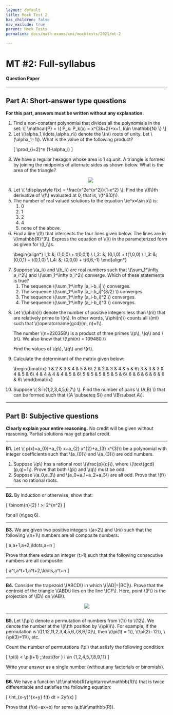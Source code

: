 ```yaml
---
layout: default
title: Mock Test 2
has_children: false
nav_exclude: true
parent: Mock Tests
permalink: docs/math-exams/cmi/mocktests/2021/mt-2

---
```



#  MT #2: Full-syllabus
#### Question Paper

---

## Part A: Short-answer type questions

**For this part, answers must be written without any explanation.**


<ol>

<li>Find a non-constant polynomial that divides all the polynomials in the set:
\[ \mathcal{P} =  \{ P_k: P_k(x) = x^{3k+2}+x+1, k\in \mathbb{N} \}  \]
</li>




<li>Let \(\alpha_1,\ldots,\alpha_n\) denote the \(n\) roots of unity. Let \(\alpha_1=1\). What is the value of the following product?

\[ \prod_{i=2}^n (1-\alpha_i) \]

</li>

<li>We have a regular hexagon whose area is 1 sq.unit. A triangle is formed by joining the midpoints of alternate sides as shown below. What is the
area of the triangle?


<p style="text-align:center">
<img src="/assets/images/hex_triangle.png"/>
</p>

</li>


<li>Let \( \displaystyle f(x) = \frac{x^2e^{x^2}}{1-x^2} \). Find the \(6\)th derivative of \(f\) evaluated at 0, that is, \(f^6(0)\). </li>


<li>The number of real valued solutions to the equation \(e^x=\sin x\) is:
<ol>
<li>0</li>
<li>1</li>
<li>2</li>
<li>4</li>
<li>none of the above.</li>
</ol>
</li>


<li>
Find a line \(l\) that intersects the four lines given below. The lines are in \(\mathbb{R}^3\). Express
the equation of \(l\) in the parameterized form as given for \(l_i\)s.
<br>

\begin{align*}
l_1: &\; (1,0,0) + t(0,0,1) \\
l_2: &\; (0,1,0) + t(1,0,0) \\
l_3: &\; (0,0,1) + t(0,1,0) \\
l_4: &\; (0,0,0) + t(6,6,-1)
\end{align*}


</li>


<li>
Suppose \(a_i\) and \(b_i\) are real numbers such that \(\sum_1^\infty a_i^2\) and \(\sum_1^\infty b_i^2\) converge. Which of these statements is true?

<ol>
<li>The sequence \(\sum_1^\infty |a_i-b_i| \) converges. </li>
<li>The sequence \(\sum_1^\infty |a_i-b_i|^{3/2} \) converges. </li>
<li>The sequence \(\sum_1^\infty (a_i-b_i)^2 \) converges. </li>
<li>The sequence \(\sum_1^\infty (a_i-b_i)^3 \) converges. </li>
</ol>
</li>


<li>
<p>
Let \(\phi(n)\) denote the number of positive integers less than \(n\) that are relatively prime to \(n\).
In other words, \(\phi(n)\) counts all \(m\) such that
\(\operatorname{gcd}(m, n)=1\).


</p>


<p>
The number \(n=220358\) is a product of three primes \(p\), \(q\) and \(r\).
We also know that \(\phi(n) = 109480.\)
</p>

<p>
Find the values of \(p\), \(q\) and \(r\).
</p>

</li>






<li>
<p>Calculate the determinant of the matrix given below:

\begin{bmatrix}
1 & 2 & 3 & 4 & 5 & 6\\
2 & 2 & 3 & 4 & 5 & 6\\
3 & 3 & 3 & 4 & 5 & 6\\
4 & 4 & 4 & 4 & 5 & 6\\
5 & 5 & 5 & 5 & 5 & 6\\
6 & 6 & 6 & 6 & 6 & 6\\
\end{bmatrix}
</p>

</li>


<li>
<p>
Suppose \( S=\{1,2,3,4,5,6,7\} \).  Find the number of pairs \( (A,B) \)
that can be formed such that \(A \subseteq S\) and \(B\subset A\).
</p>
</li>




</ol>





---

## Part B: Subjective questions

**Clearly explain your entire reasoning.** No credit will be given without reasoning. Partial solutions may get partial credit.

---

<p>
<b>B1.</b> Let \( p(x)=a_{0}+a_{1} x+a_{2} x^{2}+a_{3} x^{3}\) be a polynomial with integer coefficients
such that \(a_{0}\) and \(a_{3}\) are odd numbers.

<ol>
<li>Suppose \(p\) has a rational root \(\frac{p}{q}\), where \(\text{gcd}(p,q)=1\). Prove that both \(p\) and \(q\) must be odd.</li>
<li>Suppose \(a_0,a_3\) and \(a_0+a_1+a_2+a_3\) are all odd. Prove that \(f\) has no rational roots.</li>
</ol>

</p>


---

<p>
<b>B2. </b> By induction or otherwise, show that:

\[ \binom{n}{2} ! >\; 2^{n^2} \]

for all \(n\geq 6\).
</p>

---

<p>
<b>B3.</b> We are given two positive integers \(a>2\) and \(n\) such that the following \(n+1\) numbers
are all composite numbers:

\[ a,a+1,a+2,\ldots,a+n \]

Prove that there exists an integer \(t>1\) such that the following consecutive numbers are all composite:

\[ a^t,a^t+1,a^t+2,\ldots,a^t+n \]

</p>

---

<p>
<b>B4.</b> Consider the trapezoid \(ABCD\) in which \(|AD|=|BC|\). Prove that the centroid of the triangle \(ABD\) lies on the line \(CF\). Here,
point \(F\) is the projection of \(D\) on \(AB\).

<p style="text-align:center">
<img src="/assets/images/iso_trapezoid.png"/>
</p>

</p>

---

<p>
<b>B5. </b> Let \(\pi\) denote a permutation of numbers from \(1\) to \(12\). We denote
the number at the \(i\)th position by \(\pi(i)\).
For example, if the permutation is \([1,12,11,2,3,4,5,6,7,8,9,10]\), then \(\pi(1) = 1\), \(\pi(2)=12\), \(\pi(3)=11\), etc.

Count the number of permutations \(\pi\) that satisfy the following condition:

\[ \pi(i) < \pi(i+1) \;\;\text{for } i \in \{1,2,4,5,7,8,9,11\} \]

Write your answer as a single number (without any factorials or binomials).


</p>

---


<p>
<b>B6. </b> We have a function \(f:\mathbb{R}\rightarrow\mathbb{R}\) that is twice differentiable and satisfies the following equation:

\[  \int_{x-y}^{x+y} f(t) dt  = 2yf(x)  \]

Prove that \(f(x)=ax+b\) for some \(a,b\in\mathbb{R}\).
</p>






